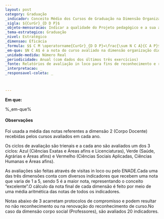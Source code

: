 ```yaml
---
layout: post
category: Graduação
_indicador: Conceito Médio dos Cursos de Graduação na Dimensão Organização Didático-pedagógica
_sigla: ${CurGr}_{D D P}$
_objeto-mensuracao: Indicar a qualidade do Projeto pedagógico e a sua adequação com as diretrizes curriculares do curso avaliado em visita in loco para fins de reconhecimento e renovação de reconhecimento de cursos
_tema-estrategico: Graduação
_nivel: Estratégico
_dimensao: Eficácia
_formula: $$ C M \operatorname{CurGr}_{D D P}=\frac{\sum N C A}{C A P}$$
_em-que: $N C A$ é a nota do curso avaliado na dimensão organização didático-pedagógica; e $\boldsymbol{C A P}$ é o nº de cursos avaliados no período.
_unidade-medida: Número Real
_periodicidade: Anual (com dados dos últimos três exercícios)
_fonte: Relatórios de avaliação in loco para fins de reconhecimento e renovação de reconhecimento de cursos – INEP e relatórios de cursos participantes do ENADE
_interpretacao: _
_responsavel-coleta: _



---
```




**Em que:**

%_em-que%



#### Observações

Foi usada a média das notas referentes a dimensão 2 (Corpo Docente) recebidas pelos cursos avaliados em cada ano.

Os ciclos de avaliação são trienais e a cada ano são avaliados um dos 3 ciclos: Azul (Ciências Exatas e Áreas afins e Licenciaturas), Verde (Saúde, Agrárias e Áreas afins) e Vermelho (Ciências Sociais Aplicadas, Ciências Humanas e Áreas afins).

As avaliações são feitas através de visitas in loco ou pelo ENADE.Cada uma das três dimensões conta com diversos indicadores que recebem uma nota que varia de 1 a 5, sendo 5 é a maior nota, representando o conceito “excelente”.O cálculo da nota final de cada dimensão é feito por meio de uma média aritmética das notas de todos os indicadores.

Notas abaixo de 3 acarretam protocolos de compromisso e podem resultar no não reconhecimento ou na renovação do reconhecimento de curso.No caso da dimensão corpo social (Professores), são avaliados 20 indicadores.
